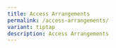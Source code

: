 ```yaml
---
title: Access Arrangements
permalink: /access-arrangements/
variant: tiptap
description: Access Arrangements
---
```

